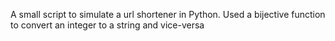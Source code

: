 A small script to simulate a url shortener in Python.
Used a bijective function to convert an integer to a string and vice-versa 
